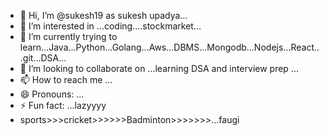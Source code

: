 - 👋 Hi, I’m @sukesh19 as sukesh upadya...
- 👀 I’m interested in ...coding....stockmarket...
- 🌱 I’m currently trying to learn...Java...Python...Golang...Aws...DBMS...Mongodb...Nodejs...React...git...DSA...
- 💞️ I’m looking to collaborate on ...learning DSA and interview prep ...
- 📫 How to reach me ...
- 😄 Pronouns: ...
- ⚡ Fun fact: ...lazyyyy
- sports>>>cricket>>>>>>Badminton>>>>>>>...faugi

<!---
sukesh19/sukesh19 is a ✨ special ✨ repository because its `README.md` (this file) appears on your GitHub profile.
You can click the Preview link to take a look at your changes.
--->
